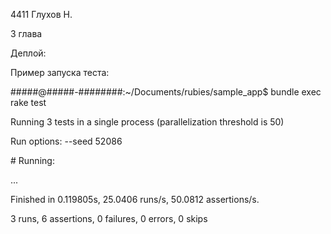 4411 Глухов Н.

3 глава

Деплой: 

Пример запуска теста:

#####@#####-########:~/Documents/rubies/sample_app$ bundle exec rake test

Running 3 tests in a single process (parallelization threshold is 50)

Run options: --seed 52086

\# Running:

...

Finished in 0.119805s, 25.0406 runs/s, 50.0812 assertions/s.

3 runs, 6 assertions, 0 failures, 0 errors, 0 skips